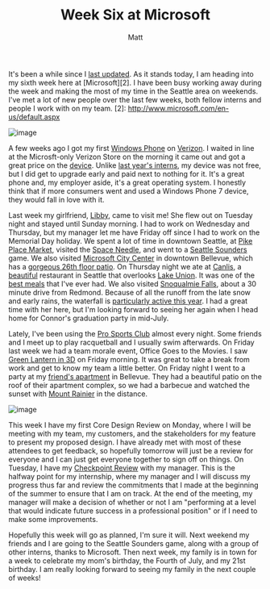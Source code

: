 ﻿---
layout: post
title: Week Six at Microsoft
author: Matt
permalink: /2011/06/week-six-at-microsoft/
categories:
  - Life
tags:
  - microsoft
  - summer
---

It's been a while since I [last updated](http://mbmccormick.com/2011/06/becoming-a-program-manager/). As it stands today, I am heading into my sixth week here at [Microsoft][2]. I have been busy working away during the week and making the most of my time in the Seattle area on weekends. I've met a lot of new people over the last few weeks, both fellow interns and people I work with on my team.
 [2]: http://www.microsoft.com/en-us/default.aspx

![image](http://mbmccormick.github.com/images/2012/05/248356_1478059603680_1599450320_31652388_2482181_n.jpg "Image 1")

A few weeks ago I got my first [Windows Phone][5] on [Verizon][6]. I waited in line at the Microsft-only Verizon Store on the morning it came out and got a great price on the [device][7]. Unlike [last year's interns][8], my device was not free, but I did get to upgrade early and paid next to nothing for it. It's a great phone and, my employer aside, it's a great operating system. I honestly think that if more consumers went and used a Windows Phone 7 device, they would fall in love with it.

 [5]: http://www.microsoft.com/windowsphone/en-us/default.aspx
 [6]: http://www.verizonwireless.com/b2c/index.html
 [7]: http://phones.verizonwireless.com/htc/trophy/
 [8]: http://gizmodo.com/5598897/ballmer-yes-interns-you-get-free-windows-phone-7-phones-too

Last week my girlfriend, [Libby][9], came to visit me! She flew out on Tuesday night and stayed until Sunday morning. I had to work on Wednesday and Thursday, but my manager let me have Friday off since I had to work on the Memorial Day holiday. We spent a lot of time in downtown Seattle, at [Pike Place Market][10], visited the [Space Needle][11], and went to a [Seattle Sounders][12] game. We also visited [Microsoft City Center][13] in downtown Bellevue, which has a [gorgeous 26th floor patio][14]. On Thursday night we ate at [Canlis][15], a [beautiful][16] restaurant in Seattle that overlooks [Lake Union][17]. It was one of the [best meals][18] that I've ever had. We also visited [Snoqualmie Falls][19], about a 30 minute drive from Redmond. Because of all the runoff from the late snow and early rains, the waterfall is [particularly active this year][20]. I had a great time with her here, but I'm looking forward to seeing her again when I head home for Connor's graduation party in mid-July.

 [9]: http://elizabethpuccinelli.com/
 [10]: http://www.pikeplacemarket.org/
 [11]: http://www.spaceneedle.com/
 [12]: http://www.soundersfc.com/
 [13]: https://foursquare.com/venue/152205
 [14]: https://twitter.com/mbmccormick/status/76826041682903040
 [15]: http://www.canlis.com/
 [16]: http://www.canlis.com/place/
 [17]: http://en.wikipedia.org/wiki/Lake_Union
 [18]: http://www.zagat.com/r/canlis-seattle
 [19]: http://www.snoqualmiefalls.com/
 [20]: http://www.tripadvisor.in/ShowUserReviews-g58748-d141315-r16389521-Snoqualmie_Falls-Snoqualmie_Washington.html#UR16389521

Lately, I've been using the [Pro Sports Club][21] almost every night. Some friends and I meet up to play racquetball and I usually swim afterwards. On Friday last week we had a team morale event, Office Goes to the Movies. I saw [Green Lantern in 3D][22] on Friday morning. It was great to take a break from work and get to know my team a little better. On Friday night I went to a party at my [friend's apartment][23] in Bellevue. They had a beautiful patio on the roof of their apartment complex, so we had a barbecue and watched the sunset with [Mount Rainier][24] in the distance.

 [21]: http://proclub.com/
 [22]: http://www.imdb.com/title/tt1133985/
 [23]: https://foursquare.com/venue/387297
 [24]: http://en.wikipedia.org/wiki/Mount_Rainier

![image](http://mbmccormick.github.com/images/2012/05/259703_1918511117371_1079791409_32147636_5127330_o.jpg "Image 2")

This week I have my first Core Design Review on Monday, where I will be meeting with my team, my customers, and the stakeholders for my feature to present my proposed design. I have already met with most of these attendees to get feedback, so hopefully tomorrow will just be a review for everyone and I can just get everyone together to sign off on things. On Tuesday, I have my [Checkpoint Review][27] with my manager. This is the halfway point for my internship, where my manager and I will discuss my progress thus far and review the commitments that I made at the beginning of the summer to ensure that I am on track. At the end of the meeting, my manager will make a decision of whether or not I am "performing at a level that would indicate future success in a professional position" or if I need to make some improvements.

 [27]: http://careers.microsoft.com/careers/en/us/internprogram.aspx

Hopefully this week will go as planned, I'm sure it will. Next weekend my friends and I are going to the Seattle Sounders game, along with a group of other interns, thanks to Microsoft. Then next week, my family is in town for a week to celebrate my mom's birthday, the Fourth of July, and my 21st birthday. I am really looking forward to seeing my family in the next couple of weeks!